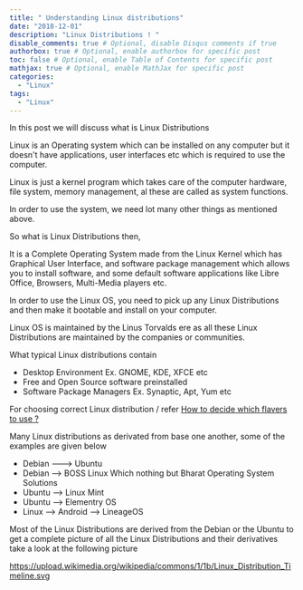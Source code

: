 ```yaml
---
title: " Understanding Linux distributions"
date: "2018-12-01"
description: "Linux Distributions ! "
disable_comments: true # Optional, disable Disqus comments if true
authorbox: true # Optional, enable authorbox for specific post
toc: false # Optional, enable Table of Contents for specific post
mathjax: true # Optional, enable MathJax for specific post
categories:
  - "Linux"
tags:
  - "Linux"
---
```


In this post we will discuss what is Linux Distributions

<!--more-->
Linux is an Operating system which can be installed on any computer but it doesn't have applications, user interfaces etc which is required to use the computer.

Linux is just a kernel program which takes care of the computer hardware, file system, memory management, al these are called as system functions.

In order to use the system, we need lot many other things as mentioned above.

So what is Linux Distributions then,

It is a Complete Operating System made from the Linux Kernel which has Graphical User Interface, and software package management which allows you to install software, and some default software applications like Libre Office, Browsers, Multi-Media players etc.

In order to use the Linux OS, you need to pick up any Linux Distributions and then make it bootable and install on your computer.

Linux OS is maintained by the Linus Torvalds ere as all these Linux Distributions are maintained by the companies or communities.

What typical Linux distributions contain

+ Desktop Environment Ex. GNOME, KDE, XFCE etc
+ Free and Open Source software preinstalled
+ Software Package Managers Ex. Synaptic, Apt, Yum etc

For choosing correct Linux distribution / refer
<a href='{{<ref "linuxFlavors.md" >}}'> How to decide which flavers to use ? </a>

Many Linux distributions as derivated from base one another, some of the examples are given below

+ Debian ---> Ubuntu
+ Debian --> BOSS Linux Which nothing but Bharat Operating System Solutions
+ Ubuntu --> Linux Mint
+ Ubuntu --> Elementry OS
+ Linux --> Android --> LineageOS


Most of the Linux Distributions are derived from the Debian or the Ubuntu to get a complete picture of all the Linux Distributions and their derivatives take a look at the following picture


https://upload.wikimedia.org/wikipedia/commons/1/1b/Linux_Distribution_Timeline.svg
